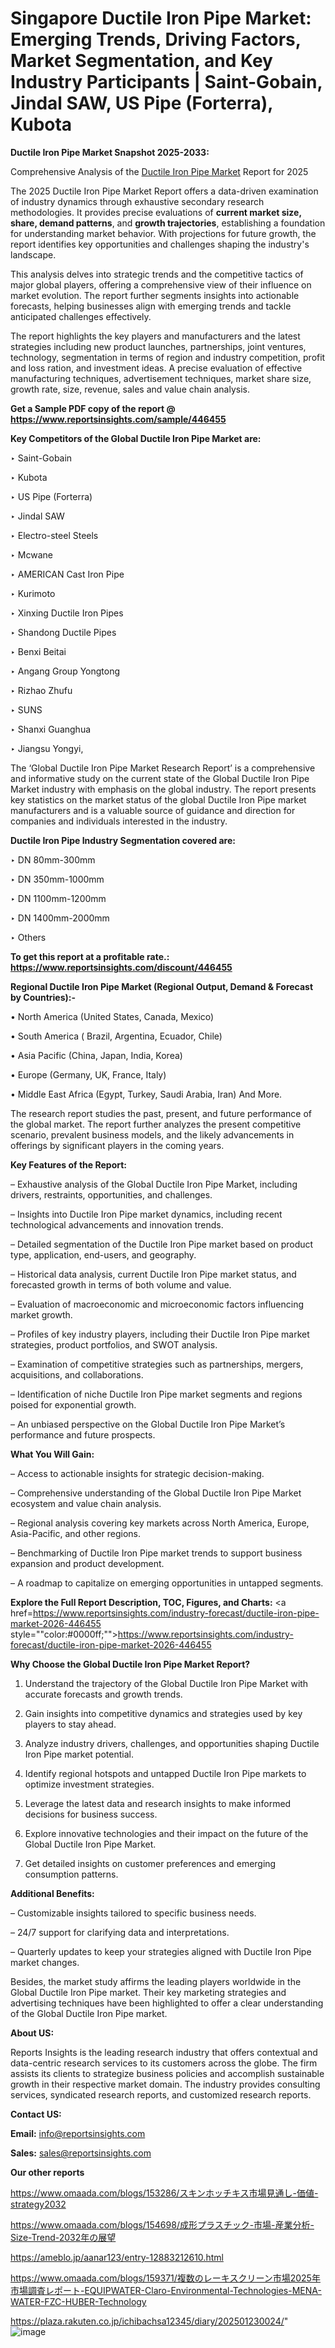 # Singapore Ductile Iron Pipe Market: Emerging Trends, Driving Factors, Market Segmentation, and Key Industry Participants | Saint-Gobain, Jindal SAW, US Pipe (Forterra), Kubota

<strong>Ductile Iron Pipe Market Snapshot 2025-2033:</strong>

Comprehensive Analysis of the <a href=https://www.reportsinsights.com/sample/446455>Ductile Iron Pipe Market</a> Report for 2025

The 2025 Ductile Iron Pipe Market Report offers a data-driven examination of industry dynamics through exhaustive secondary research methodologies. It provides precise evaluations of <strong>current market size, share, demand patterns</strong>, and <strong>growth trajectories</strong>, establishing a foundation for understanding market behavior. With projections for future growth, the report identifies key opportunities and challenges shaping the industry's landscape.

This analysis delves into strategic trends and the competitive tactics of major global players, offering a comprehensive view of their influence on market evolution. The report further segments insights into actionable forecasts, helping businesses align with emerging trends and tackle anticipated challenges effectively.

The report highlights the key players and manufacturers and the latest strategies including new product launches, partnerships, joint ventures, technology, segmentation in terms of region and industry competition, profit and loss ration, and investment ideas. A precise evaluation of effective manufacturing techniques, advertisement techniques, market share size, growth rate, size, revenue, sales and value chain analysis.

<strong>Get a Sample PDF copy of the report @ <a href=https://www.reportsinsights.com/sample/446455 style=color:#0000ff;>https://www.reportsinsights.com/sample/446455</a></strong>

<strong>Key Competitors of the Global Ductile Iron Pipe Market are:</strong>

‣ Saint-Gobain

‣ Kubota

‣ US Pipe (Forterra)

‣ Jindal SAW

‣ Electro-steel Steels

‣ Mcwane

‣ AMERICAN Cast Iron Pipe

‣ Kurimoto

‣ Xinxing Ductile Iron Pipes

‣ Shandong Ductile Pipes

‣ Benxi Beitai

‣ Angang Group Yongtong

‣ Rizhao Zhufu

‣ SUNS

‣ Shanxi Guanghua

‣ Jiangsu Yongyi,

The ‘Global Ductile Iron Pipe Market Research Report’ is a comprehensive and informative study on the current state of the Global Ductile Iron Pipe Market industry with emphasis on the global industry. The report presents key statistics on the market status of the global Ductile Iron Pipe market manufacturers and is a valuable source of guidance and direction for companies and individuals interested in the industry.

<strong>Ductile Iron Pipe Industry Segmentation covered are:</strong>

‣ DN 80mm-300mm

‣ DN 350mm-1000mm

‣ DN 1100mm-1200mm

‣ DN 1400mm-2000mm

‣ Others

<strong>To get this report at a profitable rate.: <a href=https://www.reportsinsights.com/discount/446455 style=color:#0000ff;>https://www.reportsinsights.com/discount/446455</a></strong>

<strong>Regional Ductile Iron Pipe Market (Regional Output, Demand &amp; Forecast by Countries):-</strong>

• North America (United States, Canada, Mexico)

• South America ( Brazil, Argentina, Ecuador, Chile)

• Asia Pacific (China, Japan, India, Korea)

• Europe (Germany, UK, France, Italy)

• Middle East Africa (Egypt, Turkey, Saudi Arabia, Iran) And More.

The research report studies the past, present, and future performance of the global market. The report further analyzes the present competitive scenario, prevalent business models, and the likely advancements in offerings by significant players in the coming years.

<strong>Key Features of the Report:</strong>

– Exhaustive analysis of the Global Ductile Iron Pipe Market, including drivers, restraints, opportunities, and challenges.

– Insights into Ductile Iron Pipe market dynamics, including recent technological advancements and innovation trends.

– Detailed segmentation of the Ductile Iron Pipe market based on product type, application, end-users, and geography.

– Historical data analysis, current Ductile Iron Pipe market status, and forecasted growth in terms of both volume and value.

– Evaluation of macroeconomic and microeconomic factors influencing market growth.

– Profiles of key industry players, including their Ductile Iron Pipe market strategies, product portfolios, and SWOT analysis.

– Examination of competitive strategies such as partnerships, mergers, acquisitions, and collaborations.

– Identification of niche Ductile Iron Pipe market segments and regions poised for exponential growth.

– An unbiased perspective on the Global Ductile Iron Pipe Market’s performance and future prospects.

<strong>What You Will Gain:</strong>

– Access to actionable insights for strategic decision-making.

– Comprehensive understanding of the Global Ductile Iron Pipe Market ecosystem and value chain analysis.

– Regional analysis covering key markets across North America, Europe, Asia-Pacific, and other regions.

– Benchmarking of Ductile Iron Pipe market trends to support business expansion and product development.

– A roadmap to capitalize on emerging opportunities in untapped segments.

<strong>Explore the Full Report Description, TOC, Figures, and Charts:</strong>
<a href=https://www.reportsinsights.com/industry-forecast/ductile-iron-pipe-market-2026-446455 style=""color:#0000ff;"">https://www.reportsinsights.com/industry-forecast/ductile-iron-pipe-market-2026-446455</a>

<strong>Why Choose the Global Ductile Iron Pipe Market Report?</strong>

1. Understand the trajectory of the Global Ductile Iron Pipe Market with accurate forecasts and growth trends.

2. Gain insights into competitive dynamics and strategies used by key players to stay ahead.

3. Analyze industry drivers, challenges, and opportunities shaping Ductile Iron Pipe market potential.

4. Identify regional hotspots and untapped Ductile Iron Pipe markets to optimize investment strategies.

5. Leverage the latest data and research insights to make informed decisions for business success.

6. Explore innovative technologies and their impact on the future of the Global Ductile Iron Pipe Market.

7. Get detailed insights on customer preferences and emerging consumption patterns.

<strong>Additional Benefits:</strong>

– Customizable insights tailored to specific business needs.

– 24/7 support for clarifying data and interpretations.

– Quarterly updates to keep your strategies aligned with Ductile Iron Pipe market changes.

Besides, the market study affirms the leading players worldwide in the Global Ductile Iron Pipe market. Their key marketing strategies and advertising techniques have been highlighted to offer a clear understanding of the Global Ductile Iron Pipe market.

<strong><strong>About US</strong>:</strong>

Reports Insights is the leading research industry that offers contextual and data-centric research services to its customers across the globe. The firm assists its clients to strategize business policies and accomplish sustainable growth in their respective market domain. The industry provides consulting services, syndicated research reports, and customized research reports.

<strong>Contact US:</strong>

<p class=><b>Email:</b> <a href=mailto:info@reportsinsights.com>info@reportsinsights.com</a></p>
<p class=><b>Sales:</b> <a href=mailto:sales@reportsinsights.com>sales@reportsinsights.com</a></p>

<strong>Our other reports</strong>

<a href=https://www.omaada.com/blogs/153286/スキンホッチキス市場見通し-価値-strategy2032>https://www.omaada.com/blogs/153286/スキンホッチキス市場見通し-価値-strategy2032</a>

<a href=https://www.omaada.com/blogs/154698/成形プラスチック-市場-産業分析-Size-Trend-2032年の展望>https://www.omaada.com/blogs/154698/成形プラスチック-市場-産業分析-Size-Trend-2032年の展望</a>

<a href=https://ameblo.jp/aanar123/entry-12883212610.html>https://ameblo.jp/aanar123/entry-12883212610.html</a>

<a href=https://www.omaada.com/blogs/159371/複数のレーキスクリーン市場2025年市場調査レポート-EQUIPWATER-Claro-Environmental-Technologies-MENA-WATER-FZC-HUBER-Technology>https://www.omaada.com/blogs/159371/複数のレーキスクリーン市場2025年市場調査レポート-EQUIPWATER-Claro-Environmental-Technologies-MENA-WATER-FZC-HUBER-Technology</a>

<a href=https://plaza.rakuten.co.jp/ichibachsa12345/diary/202501230024/>https://plaza.rakuten.co.jp/ichibachsa12345/diary/202501230024/</a>"
![image](https://github.com/user-attachments/assets/5b576d9f-bb88-4712-a572-8f789c6ee06a)
